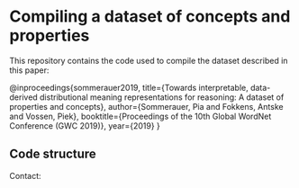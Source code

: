 # Compiling a dataset of concepts and properties


This repository contains the code used to compile the dataset described in this paper:

@inproceedings{sommerauer2019,
title={Towards interpretable, data-derived distributional meaning representations for reasoning: A dataset of properties and concepts},
author={Sommerauer, Pia and Fokkens, Antske and Vossen, Piek},
booktitle={Proceedings of the 10th Global WordNet Conference (GWC 2019)},
year={2019}
}


## Code structure



Contact:



